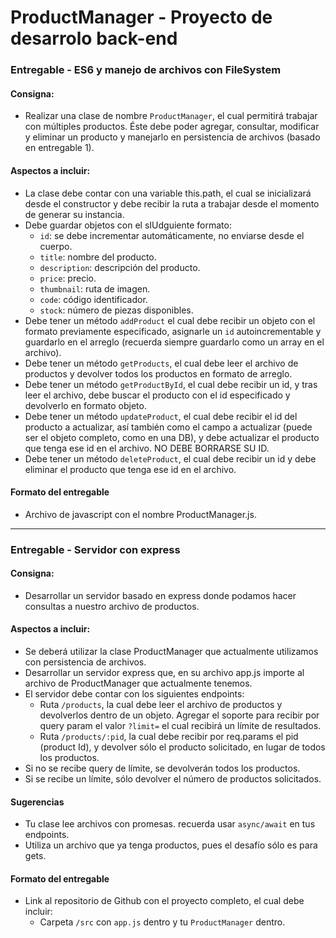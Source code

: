 # ProductManager - Proyecto de desarrolo back-end

### Entregable - ES6 y manejo de archivos con FileSystem

#### Consigna:

- Realizar una clase de nombre `ProductManager`, el cual permitirá trabajar con múltiples productos. Éste debe poder agregar, consultar, modificar y eliminar un producto y manejarlo en persistencia de archivos (basado en entregable 1).

#### Aspectos a incluir:

- La clase debe contar con una variable this.path, el cual se inicializará desde el constructor y debe recibir la ruta a trabajar desde el momento de generar su instancia.
- Debe guardar objetos con el sIUdguiente formato:  
  - `id`: se debe incrementar automáticamente, no enviarse desde el cuerpo.
  - `title`: nombre del producto.
  - `description`: descripción del producto.
  - `price`: precio.
  - `thumbnail`: ruta de imagen.
  - `code`: código identificador.
  - `stock`: número de piezas disponibles.
- Debe tener un método `addProduct` el cual debe recibir un objeto con el formato previamente especificado, asignarle un `id` autoincrementable y guardarlo en el arreglo (recuerda siempre guardarlo como un array en el archivo).
- Debe tener un método `getProducts`, el cual debe leer el archivo de productos y devolver todos los productos en formato de arreglo.
- Debe tener un método `getProductById`, el cual debe recibir un id, y tras leer el archivo, debe buscar el producto con el id especificado y devolverlo en formato objeto.
- Debe tener un método `updateProduct`, el cual debe recibir el id del producto a actualizar, así también como el campo a actualizar (puede ser el objeto completo, como en una DB), y debe actualizar el producto que tenga ese id en el archivo. NO DEBE BORRARSE SU ID.
- Debe tener un método `deleteProduct`, el cual debe recibir un id y debe eliminar el producto que tenga ese id en el archivo.

#### Formato del entregable

 - Archivo de javascript con el nombre ProductManager.js.

---

### Entregable - Servidor con express

#### Consigna:

- Desarrollar un servidor basado en express donde podamos hacer consultas a nuestro archivo de productos.

#### Aspectos a incluir:
- Se deberá utilizar la clase ProductManager que actualmente utilizamos con persistencia de archivos.
- Desarrollar un servidor express que, en su archivo app.js importe al archivo de ProductManager que actualmente tenemos.
- El servidor debe contar con los siguientes endpoints:
   - Ruta `/products`, la cual debe leer el archivo de productos y devolverlos dentro de un objeto. Agregar el soporte para recibir por query param el valor `?limit=` el cual recibirá un límite de resultados.
   - Ruta `/products/:pid`, la cual debe recibir por req.params el pid (product Id), y devolver sólo el producto solicitado, en lugar de todos los productos.
- Si no se recibe query de límite, se devolverán todos los productos.
- Si se recibe un límite, sólo devolver el número de productos solicitados.

#### Sugerencias

- Tu clase lee archivos con promesas. recuerda usar `async/await` en tus endpoints.
- Utiliza un archivo que ya tenga productos, pues el desafío sólo es para gets.

#### Formato del entregable

- Link al repositorio de Github con el proyecto completo, el cual debe incluir:
  - Carpeta `/src` con `app.js` dentro y tu `ProductManager` dentro.
